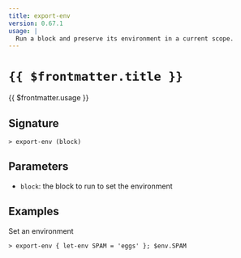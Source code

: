 ```yaml
---
title: export-env
version: 0.67.1
usage: |
  Run a block and preserve its environment in a current scope.
---
```


# <code>{{ $frontmatter.title }}</code>

<div style='white-space: pre-wrap;'>{{ $frontmatter.usage }}</div>

## Signature

```> export-env (block)```

## Parameters

 -  `block`: the block to run to set the environment

## Examples

Set an environment
```shell
> export-env { let-env SPAM = 'eggs' }; $env.SPAM
```
